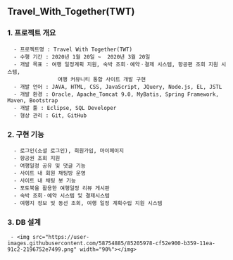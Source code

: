 ## Travel_With_Together(TWT)


### 1. 프로젝트 개요
      - 프로젝트명 : Travel With Together(TWT)
      - 수행 기간 : 2020년 1월 20일 ~  2020년 3월 20일
      - 개발 목표 : 여행 일정계획 지원, 숙박 조회ㆍ예약ㆍ결제 시스템, 항공편 조회 지원 시스템,
                    여행 커뮤니티 통합 사이트 개발 구현
      - 개발 언어 : JAVA, HTML, CSS, JavaScript, JQuery, Node.js, EL, JSTL
      - 개발 환경 : Oracle, Apache_Tomcat 9.0, MyBatis, Spring Framework, Maven, Bootstrap
      - 개발 툴 : Eclipse, SQL Developer
      - 형상 관리 : Git, GitHub
      
### 2. 구현 기능
      - 로그인(소셜 로그인), 회원가입, 마이페이지
      - 항공권 조회 지원
      - 여행일정 공유 및 댓글 기능
      - 사이트 내 회원 채팅방 운영
      - 사이트 내 채팅 봇 기능
      - 포토북을 활용한 여행일정 리뷰 게시판
      - 숙박 조회ㆍ예약 시스템 및 결제시스템
      - 여행지 정보 및 동선 조회, 여행 일정 계획수립 지원 시스템
                   
### 3. DB 설계
     - <img src="https://user-images.githubusercontent.com/58754885/85205978-cf52e900-b359-11ea-91c2-2196752e7499.png" width="90%"></img>
